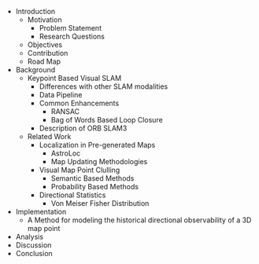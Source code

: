 * Introduction
  * Motivation
    * Problem Statement
    * Research Questions
  * Objectives
  * Contribution
  * Road Map
* Background
  * Keypoint Based Visual SLAM
    * Differences with other SLAM modalities
    * Data Pipeline
    * Common Enhancements
      * RANSAC
      * Bag of Words Based Loop Closure
    * Description of ORB SLAM3
  * Related Work
    * Localization in Pre-generated Maps
      * AstroLoc
      * Map Updating Methodologies
    * Visual Map Point Clulling
      * Semantic Based Methods
      * Probability Based Methods
    * Directional Statistics
      * Von Meiser Fisher Distribution
* Implementation
  * A Method for modeling the historical directional observability of a 3D map point
* Analysis
* Discussion
* Conclusion